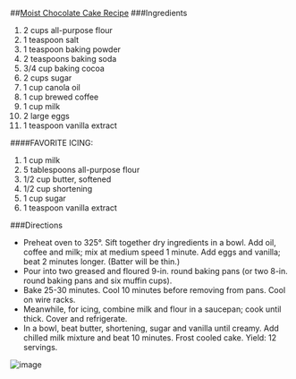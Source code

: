 ##[Moist Chocolate Cake Recipe](http://www.tasteofhome.com/recipes/moist-chocolate-cake )
###Ingredients  
1. 2 cups all-purpose flour
2. 1 teaspoon salt
3. 1 teaspoon baking powder
4. 2 teaspoons baking soda
5. 3/4 cup baking cocoa
6. 2 cups sugar
7. 1 cup canola oil
8. 1 cup brewed coffee
9. 1 cup milk
10. 2 large eggs
11. 1 teaspoon vanilla extract

####FAVORITE ICING:
1. 1 cup milk
2. 5 tablespoons all-purpose flour
3. 1/2 cup butter, softened
4. 1/2 cup shortening
5. 1 cup sugar
6. 1 teaspoon vanilla extract

###Directions
- Preheat oven to 325°. Sift together dry ingredients in a bowl. Add oil, coffee and milk; mix at medium speed 1 minute. Add eggs and vanilla; beat 2 minutes longer. (Batter will be thin.)
- Pour into two greased and floured 9-in. round baking pans (or two 8-in. round baking pans and six muffin cups).
- Bake 25-30 minutes. Cool 10 minutes before removing from pans. Cool on wire racks.
- Meanwhile, for icing, combine milk and flour in a saucepan; cook until thick. Cover and refrigerate.
- In a bowl, beat butter, shortening, sugar and vanilla until creamy. Add chilled milk mixture and beat 10 minutes. Frost cooled cake.   Yield: 12 servings.

![image](http://cdn1.tmbi.com/TOH/Images/Photos/37/300x300/exps1693_OMRR2777383C08_17_3b.jpg)

